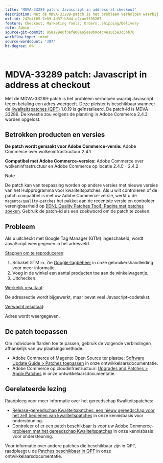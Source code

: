 ```yaml
---
title: 'MDVA-33289 patch: Javascript in address at checkout'
description: Met de MDVA-33289-patch is het probleem verholpen waarbij Javascript tegen betaling een adres weergeeft. Deze patch is beschikbaar wanneer [Quality Patches Tool (QPT)] (/help/announcements/adobe-commerce-announcements/magento-quality-patches-released-new-tool-to-self-serve-quality-patches.md) 1.0.19 is geïnstalleerd. De patch-id is MDVA-33289. De kwestie zou volgens de planning in Adobe Commerce 2.4.3 worden opgelost.
exl-id: 247e4f05-7e89-4d37-b3d4-c2cae7595267
feature: Checkout, Marketing Tools, Orders, Shipping/Delivery
role: Admin
source-git-commit: 958179e0f3efe08e65ea8b0c4c4e1015e3c5bb76
workflow-type: tm+mt
source-wordcount: '387'
ht-degree: 0%

---
```


# MDVA-33289 patch: Javascript in address at checkout

Met de MDVA-33289-patch is het probleem verholpen waarbij Javascript tegen betaling een adres weergeeft. Deze pleister is beschikbaar wanneer de [Kwaliteitspatches (QPT)](/help/announcements/adobe-commerce-announcements/magento-quality-patches-released-new-tool-to-self-serve-quality-patches.md) 1.0.19 is geïnstalleerd. De patch-id is MDVA-33289. De kwestie zou volgens de planning in Adobe Commerce 2.4.3 worden opgelost.

## Betrokken producten en versies

**De patch wordt gemaakt voor Adobe Commerce-versie:** Adobe Commerce over wolkeninfrastructuur 2.4.1

**Compatibel met Adobe Commerce-versies:** Adobe Commerce over wolkeninfrastructuur en Adobe Commerce op locatie 2.4.0 - 2.4.2

>[!NOTE]
>
>De patch kan van toepassing worden op andere versies met nieuwe versies van het Hulpprogramma voor kwaliteitspatches. Als u wilt controleren of de patch compatibel is met uw Adobe Commerce-versie, werkt u de `magento/quality-patches` het pakket aan de recentste versie en controleer verenigbaarheid op [[!DNL Quality Patches Tool]: Pagina met patches zoeken](https://devdocs.magento.com/quality-patches/tool.html#patch-grid). Gebruik de patch-id als een zoekwoord om de patch te zoeken.

## Probleem

Als u uitcheckt met Google Tag Manager (GTM) ingeschakeld, wordt JavaScript weergegeven in het adresveld.

<u>Stappen om te reproduceren</u>:

1. Schakel GTM in. Zie [Google-tagbeheer](https://docs.magento.com/user-guide/marketing/google-tag-manager.html) in onze gebruikershandleiding voor meer informatie.
1. Voeg in de winkel een aantal producten toe aan de winkelwagentje.
1. Uitchecken.

<u>Werkelijk resultaat</u>:

De adressectie wordt bijgewerkt, maar bevat veel Javascript-codetekst.

<u>Verwacht resultaat</u>:

Adres wordt weergegeven.

## De patch toepassen

Om individuele flarden toe te passen, gebruik de volgende verbindingen afhankelijk van uw plaatsingsmethode:

* Adobe Commerce of Magento Open Source ter plaatse: [Software Update Guide > Patches toepassen](https://devdocs.magento.com/guides/v2.4/comp-mgr/patching/mqp.html) in onze ontwikkelaarsdocumentatie.
* Adobe Commerce op cloudinfrastructuur: [Upgrades and Patches > Apply Patches](https://devdocs.magento.com/cloud/project/project-patch.html) in onze ontwikkelaarsdocumentatie.

## Gerelateerde lezing

Raadpleeg voor meer informatie over het gereedschap Kwaliteitspatches:

* [Release-gereedschap Kwaliteitspatches: een nieuw gereedschap voor het zelf bedienen van kwaliteitspatches](/help/announcements/adobe-commerce-announcements/magento-quality-patches-released-new-tool-to-self-serve-quality-patches.md) in onze kennisbasis voor ondersteuning.
* [Controleer of er een patch beschikbaar is voor uw Adobe Commerce-probleem met het gereedschap Kwaliteitspatches](/help/support-tools/patches-available-in-qpt-tool/check-patch-for-magento-issue-with-magento-quality-patches.md) in onze kennisbasis voor ondersteuning.

Voor informatie over andere patches die beschikbaar zijn in QPT, raadpleegt u de [Patches beschikbaar in QPT](https://devdocs.magento.com/quality-patches/tool.html#patch-grid) in onze ontwikkelaarsdocumentatie.
